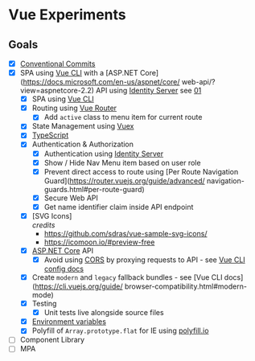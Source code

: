 # Vue Experiments

## Goals

- [x] [Conventional Commits](https://www.conventionalcommits.org/en/v1.0.0-beta.4/)
- [x] SPA using [Vue CLI](https://cli.vuejs.org/) with a [ASP.NET Core](https://docs.microsoft.com/en-us/aspnet/core/  web-api/?view=aspnetcore-2.2) API using [Identity Server](https://identityserver4.readthedocs.io/en/latest/) see [01](/01)
  - [x] SPA using [Vue CLI](https://cli.vuejs.org/)
  - [x] Routing using [Vue Router](https://router.vuejs.org/)
      - [X] Add `active` class to menu item for current route
  - [x] State Management using [Vuex](https://vuex.vuejs.org/)
  - [x] [TypeScript](https://www.typescriptlang.org/)
  - [x] Authentication & Authorization
    - [x] Authentication using [Identity Server](https://identityserver4.readthedocs.io/en/latest/)
    - [x] Show / Hide Nav Menu item based on user role
    - [x] Prevent direct access to route using [Per Route Navigation Guard](https://router.vuejs.org/guide/advanced/  navigation-guards.html#per-route-guard)
    - [x] Secure Web API
    - [x] Get name identifier claim inside API endpoint 
  - [x] [SVG Icons]  
  *credits*
      - https://github.com/sdras/vue-sample-svg-icons/
      - https://icomoon.io/#preview-free
  - [x] [ASP.NET Core](https://docs.microsoft.com/en-us/aspnet/core/web-api/?view=aspnetcore-2.2) API
      - [x] Avoid using [CORS](https://developer.mozilla.org/en-US/docs/Web/HTTP/CORS) by proxying requests to API - see   [Vue CLI config docs](https://cli.vuejs.org/config/#devserver-proxy)
  - [x] Create `modern` and `legacy` fallback bundles - see [Vue CLI docs](https://cli.vuejs.org/guide/  browser-compatibility.html#modern-mode)
  - [x] Testing
      - [x] Unit tests live alongside source files
  - [x] [Environment variables](https://cli.vuejs.org/guide/mode-and-env.html#environment-variables)   
  - [x] Polyfill of `Array.prototype.flat` for IE using [polyfill.io](https://polyfill.io) 
- [ ] Component Library
- [ ] MPA